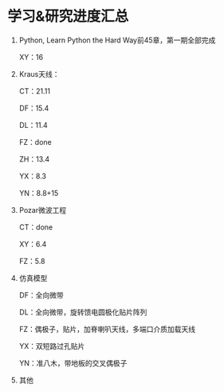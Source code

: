 # 学习&研究进度汇总

1. Python, Learn Python the Hard Way前45章，第一期全部完成

   XY：16

2. Kraus天线：

   CT：21.11

   DF：15.4

   DL：11.4

   FZ：done
   
   ZH：13.4
   
   YX：8.3
   
   YN：8.8+15
   
3. Pozar微波工程

   CT：done

   XY：6.4

   FZ：5.8

4. 仿真模型

   DF：全向微带

   DL：全向微带，旋转馈电圆极化贴片阵列

   FZ：偶极子，贴片，加脊喇叭天线，多端口介质加载天线

   YX：双短路过孔贴片

   YN：准八木，带地板的交叉偶极子

5. 其他

